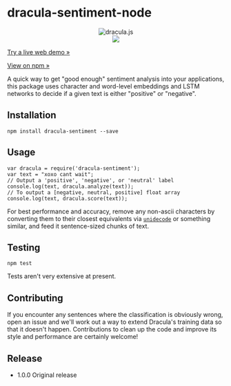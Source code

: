 # dracula-sentiment-node

<center>
<img src="http://dracula.sentimentron.co.uk/img/dracula-js.svg" alt="dracula.js" /> <br />
<img src="https://travis-ci.org/Sentimentron/dracula-sentiment-node.png?branch=master" style="max-width:100%;" />
</center>

[Try a live web demo &raquo;](http://dracula.sentimentron.co.uk/sentiment-demo/)

[View on npm &raquo;](https://www.npmjs.com/package/dracula-sentiment)

A quick way to get "good enough" sentiment analysis into your applications, this package uses character and word-level embeddings and LSTM networks to decide if a given text is either "positive" or "negative".

## Installation

    npm install dracula-sentiment --save

## Usage
    
    var dracula = require('dracula-sentiment');
    var text = "xoxo cant wait";
    // Output a 'positive', 'negative', or 'neutral' label
    console.log(text, dracula.analyze(text));
    // To output a [negative, neutral, positive] float array
    console.log(text, dracula.score(text));

For best performance and accuracy, remove any non-ascii characters by converting them to their closest equivalents via [`unidecode`](https://www.npmjs.com/package/unidecode) or something similar, and feed it sentence-sized chunks of text. 

## Testing
    
    npm test

Tests aren't very extensive at present. 

## Contributing

If you encounter any sentences where the classification is obviously wrong, open an issue and we'll work out a way to extend Dracula's training data so that it doesn't happen. Contributions to clean up the code and improve its style and performance are certainly welcome! 

## Release
* 1.0.0 Original release
